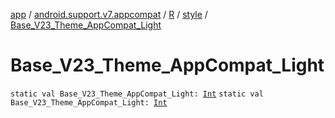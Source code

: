 [app](../../../index.md) / [android.support.v7.appcompat](../../index.md) / [R](../index.md) / [style](index.md) / [Base_V23_Theme_AppCompat_Light](./-base_-v23_-theme_-app-compat_-light.md)

# Base_V23_Theme_AppCompat_Light

`static val Base_V23_Theme_AppCompat_Light: `[`Int`](https://kotlinlang.org/api/latest/jvm/stdlib/kotlin/-int/index.html)
`static val Base_V23_Theme_AppCompat_Light: `[`Int`](https://kotlinlang.org/api/latest/jvm/stdlib/kotlin/-int/index.html)